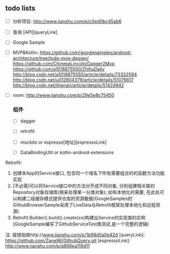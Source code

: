 ## todo lists
- [ ] 分析项目: http://www.jianshu.com/p/c0ed0bc45ab6
- [ ] 查询 [API][queryLink]
- [ ] Google Sample
- [ ] MVP&Kotlin: https://github.com/googlesamples/android-architecture/tree/todo-mvp-dagger/  https://github.com/ChineseLincoln/Dagger2Mvp
      https://github.com/a1018875550/ZhihuDaily 
      http://blog.csdn.net/a1018875550/article/details/73332594
      http://blog.csdn.net/u012804379/article/details/51076617
      http://blog.csdn.net/lihenair/article/details/51424942
- [ ] room: http://www.jianshu.com/p/29e5e8c75450
    
    ### 组件
    - [ ] dagger
    - [ ] retrofit
    - [ ] mockito or espresso[地址][espressoLink]
    - [ ] DataBindingUtil or kotlin-android-extensions
    

Retrofit:
1. 创建本App的Service接口, 包含同一个域名下所有需要组合的的函数方法功能实现
2. [不必需]可以将Service接口中的方法分开成不同对象, 分别组建相关联的Repository对象存储库(用来处理某一分类对象);
   如有本地化的需要, 在此处可以构建二级缓存模式提供仓库的资源数据(GoogleSamples的GithubBrowserSample采用了LiveData与Retrofit框架处理本地化和远程资源)
3. Retrofit.Builder().build().create(xx)构建出Service的实现类的实例(GoogleSample编写了GithubServiceTest类测试,是一个完整的逻辑)


注: 报错指南http://www.jianshu.com/p/1b98d0a0e42d
   [queryLink]: <https://github.com/Zane96/GithubQuery.git>
   [espressoLink]: <http://www.jianshu.com/p/a856ea119d11>